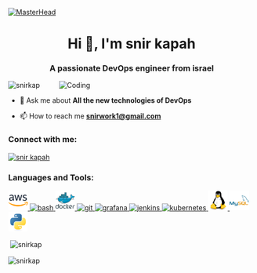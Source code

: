 [![MasterHead](https://thumbs.dreamstime.com/z/devops-banner-concept-has-steps-to-analyze-such-as-plan-code-build-operate-deploy-test-monitor-release-software-251835110.jpg?w=992)](https://rishavchanda.io)
<h1 align="center">Hi 👋, I'm snir kapah</h1>
<h3 align="center">A passionate DevOps engineer from israel</h3>
<img align="right" alt="Coding" width="400" src="https://ticvic.com/wp-content/uploads/2023/02/why-ticvic.gif">
<p align="left"> <img src="https://komarev.com/ghpvc/?username=snirkap&label=Profile%20views&color=0e75b6&style=flat" alt="snirkap" /> </p>

- 💬 Ask me about **All the new technologies of DevOps**

- 📫 How to reach me **snirwork1@gmail.com**

<h3 align="left">Connect with me:</h3>
<p align="left">
<a href="https://linkedin.com/in/snirkapah" target="blank"><img align="center" src="https://raw.githubusercontent.com/rahuldkjain/github-profile-readme-generator/master/src/images/icons/Social/linked-in-alt.svg" alt="snir kapah" height="30" width="40" /></a>
</p>

<h3 align="left">Languages and Tools:</h3>
<p align="left"> <a href="https://aws.amazon.com" target="_blank" rel="noreferrer"> <img src="https://raw.githubusercontent.com/devicons/devicon/master/icons/amazonwebservices/amazonwebservices-original-wordmark.svg" alt="aws" width="40" height="40"/> </a> <a href="https://www.gnu.org/software/bash/" target="_blank" rel="noreferrer"> <img src="https://www.vectorlogo.zone/logos/gnu_bash/gnu_bash-icon.svg" alt="bash" width="40" height="40"/> </a> <a href="https://www.docker.com/" target="_blank" rel="noreferrer"> <img src="https://raw.githubusercontent.com/devicons/devicon/master/icons/docker/docker-original-wordmark.svg" alt="docker" width="40" height="40"/> </a> <a href="https://git-scm.com/" target="_blank" rel="noreferrer"> <img src="https://www.vectorlogo.zone/logos/git-scm/git-scm-icon.svg" alt="git" width="40" height="40"/> </a> <a href="https://grafana.com" target="_blank" rel="noreferrer"> <img src="https://www.vectorlogo.zone/logos/grafana/grafana-icon.svg" alt="grafana" width="40" height="40"/> </a> <a href="https://www.jenkins.io" target="_blank" rel="noreferrer"> <img src="https://www.vectorlogo.zone/logos/jenkins/jenkins-icon.svg" alt="jenkins" width="40" height="40"/> </a> <a href="https://kubernetes.io" target="_blank" rel="noreferrer"> <img src="https://www.vectorlogo.zone/logos/kubernetes/kubernetes-icon.svg" alt="kubernetes" width="40" height="40"/> </a> <a href="https://www.linux.org/" target="_blank" rel="noreferrer"> <img src="https://raw.githubusercontent.com/devicons/devicon/master/icons/linux/linux-original.svg" alt="linux" width="40" height="40"/> </a> <a href="https://www.mysql.com/" target="_blank" rel="noreferrer"> <img src="https://raw.githubusercontent.com/devicons/devicon/master/icons/mysql/mysql-original-wordmark.svg" alt="mysql" width="40" height="40"/> </a> <a href="https://www.python.org" target="_blank" rel="noreferrer"> <img src="https://raw.githubusercontent.com/devicons/devicon/master/icons/python/python-original.svg" alt="python" width="40" height="40"/> </a> </p>

<p>&nbsp;<img align="center" src="https://github-readme-stats.vercel.app/api?username=snirkap&show_icons=true&locale=en" alt="snirkap" /></p>

<p><img align="center" src="https://github-readme-streak-stats.herokuapp.com/?user=snirkap&" alt="snirkap" /></p>
